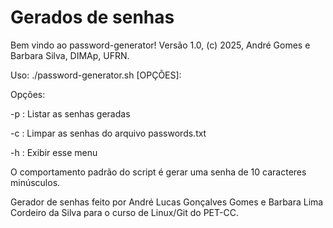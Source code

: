 # Gerados de senhas

Bem vindo ao password-generator! Versão 1.0, (c) 2025, André Gomes e Barbara Silva, DIMAp, UFRN.

Uso: ./password-generator.sh [OPÇÕES]:

Opções:

-p : Listar as senhas geradas

-c : Limpar as senhas do arquivo passwords.txt

-h : Exibir esse menu

O comportamento padrão do script é gerar uma senha de 10 caracteres minúsculos.

Gerador de senhas feito por André Lucas Gonçalves Gomes e Barbara Lima Cordeiro da Silva para o curso de Linux/Git do PET-CC.


